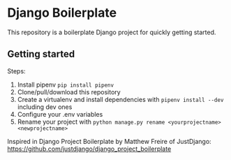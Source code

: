 # Django Boilerplate

This repository is a boilerplate Django project for quickly getting started.

## Getting started

Steps:

1. Install pipenv `pip install pipenv`
2. Clone/pull/download this repository
3. Create a virtualenv and install dependencies with `pipenv install --dev` including dev ones 
4. Configure your .env variables
5. Rename your project with `python manage.py rename <yourprojectname> <newprojectname>`

Inspired in Django Project Boilerplate by Matthew Freire of JustDjango:
https://github.com/justdjango/django_project_boilerplate

